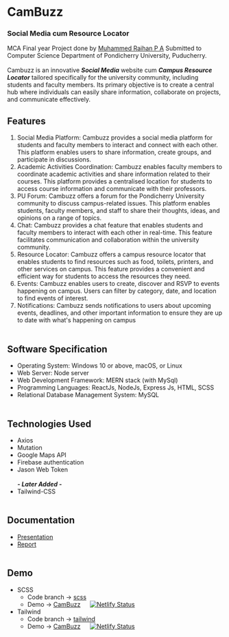 # CamBuzz
### Social Media cum Resource Locator
MCA Final year Project done by [Muhammed Raihan P A](https://github.com/pu-raihan) Submitted to Computer Science Department of Pondicherry University, Puducherry.<br><br>
Cambuzz is an innovative ***Social Media*** website cum ***Campus Resource Locator*** tailored specifically for the university
community, including students and faculty members. Its primary objective is to create a
central hub where individuals can easily share information, collaborate on projects, and
communicate effectively.
## Features
1. Social Media Platform: Cambuzz provides a social media platform for students and
faculty members to interact and connect with each other. This platform enables
users to share information, create groups, and participate in discussions.
2. Academic Activities Coordination: Cambuzz enables faculty members to
coordinate academic activities and share information related to their courses. This
platform provides a centralised location for students to access course information
and communicate with their professors.
3. PU Forum: Cambuzz offers a forum for the Pondicherry University community to
discuss campus-related issues. This platform enables students, faculty members,
and staff to share their thoughts, ideas, and opinions on a range of topics.
4. Chat: Cambuzz provides a chat feature that enables students and faculty members
to interact with each other in real-time. This feature facilitates communication and
collaboration within the university community.
5. Resource Locator: Cambuzz offers a campus resource locator that enables students
to find resources such as food, toilets, printers, and other services on campus. This
feature provides a convenient and efficient way for students to access the resources
they need.
6. Events: Cambuzz enables users to create, discover and RSVP to events happening
on campus. Users can filter by category, date, and location to find events of
interest.
7. Notifications: Cambuzz sends notifications to users about upcoming events,
deadlines, and other important information to ensure they are up to date with what's
happening on campus <br><br>
## Software Specification
* Operating System: Windows 10 or above, macOS, or Linux
* Web Server: Node server
* Web Development Framework: MERN stack (with MySql)
* Programming Languages: ReactJs, NodeJs, Express Js, HTML, SCSS
* Relational Database Management System: MySQL <br><br>
## Technologies Used
* Axios
* Mutation
* Google Maps API
* Firebase authentication
* Jason Web Token <br><br>
**_- Later Added -_**
* Tailwind-CSS <br><br>
## Documentation
* [Presentation](https://github.com/pu-raihan/CamBuzz/blob/main/Cambuzz-Presentation.pptx)
* [Report](https://github.com/pu-raihan/CamBuzz/blob/main/21352030-CamBuzz-Final%20review%20report.pdf) <br><br>
## Demo
* SCSS
  - Code branch -> [scss](https://github.com/pu-raihan/CamBuzz/tree/scss)<br>
  - Demo -> [CamBuzz](https://cambuzz-css.netlify.app) &emsp; [![Netlify Status](https://api.netlify.com/api/v1/badges/ef3e8c2e-ced4-4b78-851b-30e6d347d172/deploy-status)](https://app.netlify.com/sites/cambuzz-css/deploys)<br>
* Tailwind
  - Code branch -> <a href="https://github.com/pu-raihan/CamBuzz/tree/tailwind" target="_blank">tailwind</a>
  - Demo -> [CamBuzz](https://cambuzz.netlify.app) &emsp; [![Netlify Status](https://api.netlify.com/api/v1/badges/04ad319c-60e3-4af9-8cf9-87fc631e2af7/deploy-status)](https://app.netlify.com/sites/cambuzz/deploys)<br>
